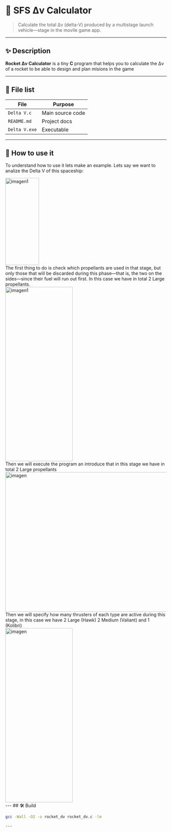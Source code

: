 # 🚀 SFS Δv Calculator

> Calculate the total Δv (delta-V) produced by a multistage launch vehicle—stage in the movile game app.

---

## ✨ Description

**Rocket Δv Calculator** is a tiny **C** program that helps you to calculate the Δv of a rocket to be able to design and plan misions in the game

---

## 📁 File list

| File          | Purpose          |
|---------------|------------------|
| `Delta V.c`   | Main source code |
| `README.md`   | Project docs     |
| `Delta V.exe` | Executable       |

---
## 📝 How to use it
To understand how to use it lets make an example. Lets say we want to analize the Delta V of this spaceship:

<div align="left">
  <img src="https://github.com/user-attachments/assets/4af00248-304c-414d-a385-700a8e635249" width="105" height="272" alt="imagen1" />
  <!-- Añade aquí más <img> si hiciera falta -->
</div>
The first thing to do is check which propellants are used in that stage, but only those that will be discarded during this phase—that is,
the two on the sides—since their fuel will run out first. In this case we have in total 2 Large propellants.
<div align="left">
  <img src="https://github.com/user-attachments/assets/23a5b6a4-1651-4a22-b539-510be71a9570" width="210" height="544" alt="imagen1" />
  <!-- Añade aquí más <img> si hiciera falta -->
</div>
Then we will execute the program an introduce that in this stage we have in total 2 Large propellants
<div align="left">
<img width="787" height="436" alt="imagen" src="https://github.com/user-attachments/assets/a806d5d5-9301-446e-9dde-68df704d108b" />
</div>
Then we will specify how many thrusters of each type are active during this stage, in this case we have 2 Large (Hawk) 2 Medium (Valiant) and 1 (Kolibri)
<div align="left">
<img width="210" height="544" alt="imagen" src="https://github.com/user-attachments/assets/1b6380c2-74c5-4789-943c-2d1483bd5858" />
</div>
---
## 🛠️ Build

```bash
gcc -Wall -O2 -o rocket_dv rocket_dv.c -lm

---
